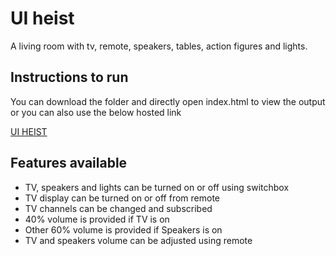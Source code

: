 # UI heist 

A living room with tv, remote, speakers, tables, action figures and lights.

## Instructions to run 

You can download the folder and directly open index.html to view the output or you can also use the below hosted link

[UI HEIST](https://charanrajcdw.github.io/UI-HEIST/)

## Features available

- TV, speakers and lights can be turned on or off using switchbox
- TV display can be turned on or off from remote
- TV channels can be changed and subscribed
- 40% volume is provided if TV is on
- Other 60% volume is provided if Speakers is on
- TV and speakers volume can be adjusted using remote
